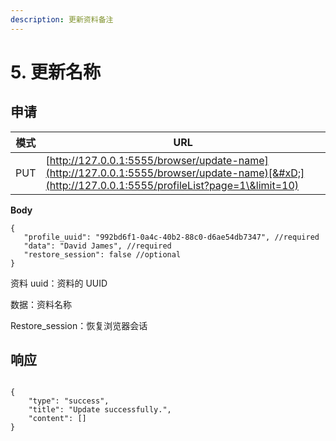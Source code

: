 ```yaml
---
description: 更新资料备注
---
```


# 5. 更新名称

## 申请

| 模式  | URL                                                                                                                                               |
| --- | ------------------------------------------------------------------------------------------------------------------------------------------------- |
| PUT | [http://127.0.0.1:5555/browser/update-name](http://127.0.0.1:5555/browser/update-name)[&#xD;](http://127.0.0.1:5555/profileList?page=1\&limit=10) |

**Body**

```
{
   "profile_uuid": "992bd6f1-0a4c-40b2-88c0-d6ae54db7347", //required
   "data": "David James", //required
   "restore_session": false //optional
}
```

资料 uuid：资料的 UUID

数据：资料名称

Restore\_session：恢复浏览器会话

## 响应

```

{
    "type": "success",
    "title": "Update successfully.",
    "content": []
}
```
